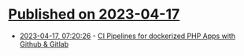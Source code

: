 # [Published on 2023-04-17](index.md)

* [2023-04-17, 07:20:26](https://lobste.rs/s/ueeajn/ci_pipelines_for_dockerized_php_apps_with) - [CI Pipelines for dockerized PHP Apps with Github & Gitlab](https://dev.to/pascallandau/ci-pipelines-for-dockerized-php-apps-with-github-gitlab-tutorial-part-7-5gc2)
